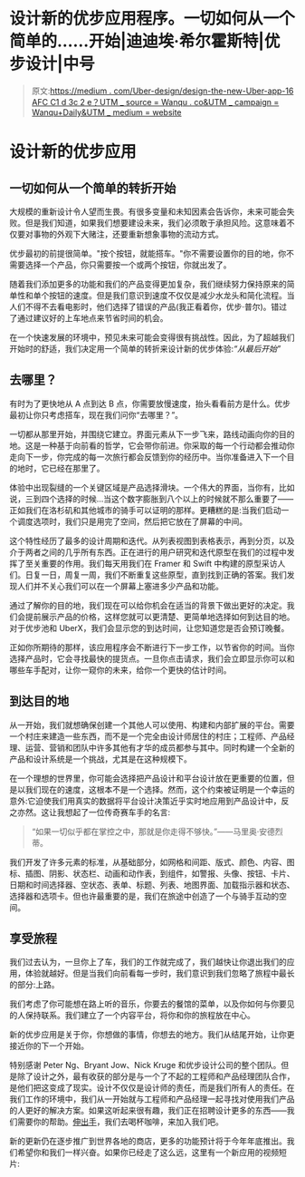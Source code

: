 # 设计新的优步应用程序。一切如何从一个简单的……开始|迪迪埃·希尔霍斯特|优步设计|中号

> 原文:[https://medium . com/Uber-design/design-the-new-Uber-app-16 AFC C1 d 3c 2 e？UTM _ source = Wanqu . co&UTM _ campaign = Wanqu+Daily&UTM _ medium = website](https://medium.com/uber-design/designing-the-new-uber-app-16afcc1d3c2e?utm_source=wanqu.co&utm_campaign=Wanqu+Daily&utm_medium=website)

# **设计新的优步应用**

## 一切如何从一个简单的转折开始



大规模的重新设计令人望而生畏。有很多变量和未知因素会告诉你，未来可能会失败。但是我们知道，如果我们想要建设未来，我们必须敢于承担风险。这意味着不仅要对事物的外观下大赌注，还要重新想象事物的流动方式。

优步最初的前提很简单。"按个按钮，就能搭车。"你不需要设置你的目的地，你不需要选择一个产品，你只需要按一个或两个按钮，你就出发了。

随着我们添加更多的功能和我们的产品变得更加复杂，我们继续努力保持原来的简单性和单个按钮的速度。但是我们意识到速度不仅仅是减少水龙头和简化流程。当人们不得不去看电影时，他们选择了错误的产品(我正看着你，优步·普尔)。错过了通过建议好的上车地点来节省时间的机会。

在一个快速发展的环境中，预见未来可能会变得很有挑战性。因此，为了超越我们开始时的舒适，我们决定用一个简单的转折来设计新的优步体验:*“从最后开始”*

## **去哪里？**

有时为了更快地从 A 点到达 B 点，你需要放慢速度，抬头看看前方是什么。优步最初让你只考虑搭车，现在我们问你“去哪里？”。

一切都从那里开始，并围绕它建立。界面元素从下一步飞来，路线动画向你的目的地。这是一种基于向前看的哲学，它会带你前进。你采取的每一个行动都会推动你走向下一步，你完成的每一次旅行都会反馈到你的经历中。当你准备进入下一个目的地时，它已经在那里了。



体验中出现裂缝的一个关键区域是产品选择滑块。一个伟大的界面，当你有，比如说，三到四个选择的时候…当这个数字膨胀到八个以上的时候就不那么重要了——正如我们在洛杉矶和其他城市的骑手可以证明的那样。更糟糕的是:当我们启动一个调度选项时，我们只是用完了空间，然后把它放在了屏幕的中间。

这个特性经历了最多的设计周期和迭代。从列表视图到表格表示，再到分页，以及介于两者之间的几乎所有东西。正在进行的用户研究和迭代原型在我们的过程中发挥了至关重要的作用。我们每天用我们在 Framer 和 Swift 中构建的原型采访人们。日复一日，周复一周，我们不断重复这些原型，直到找到正确的答案。我们发现人们并不关心我们可以在一个屏幕上塞进多少产品和功能。

通过了解你的目的地，我们现在可以给你机会在适当的背景下做出更好的决定。我们会提前展示产品的价格，这样您就可以更清楚、更简单地选择如何到达目的地。对于优步池和 UberX，我们会显示您的到达时间，让您知道您是否会预订晚餐。



正如你所期待的那样，该应用程序会不断进行下一步工作，以节省你的时间。当你选择产品时，它会寻找最快的提货点。一旦你点击请求，我们会立即显示你可以和哪些车手配对，让你一窥你的未来，给你一个更快的估计时间。

## **到达目的地**

从一开始，我们就想确保创建一个其他人可以使用、构建和内部扩展的平台。需要一个村庄来建造一些东西，而不是一个完全由设计师居住的村庄；工程师、产品经理、运营、营销和团队中许多其他有才华的成员都参与其中。同时构建一个全新的产品和设计系统是一个挑战，尤其是在这种规模下。

在一个理想的世界里，你可能会选择把产品设计和平台设计放在更重要的位置，但是以我们现在的速度，这根本不是一个选择。然而，这个约束被证明是一个幸运的意外:它迫使我们用真实的数据将平台设计决策近乎实时地应用到产品设计中，反之亦然。这让我想起了一位传奇赛车手的名言:

> “如果一切似乎都在掌控之中，那就是你走得不够快。”——马里奥·安德烈蒂。

我们开发了许多元素的标准，从基础部分，如网格和间距、版式、颜色、内容、图标、插图、阴影、状态栏、动画和动作表，到组件，如警报、头像、按钮、卡片、日期和时间选择器、空状态、表单、标题、列表、地图界面、加载指示器和状态、选择器和选项卡。但也许最重要的是，我们在旅途中创造了一个与骑手互动的空间。



## **享受旅程**

我们过去认为，一旦你上了车，我们的工作就完成了，我们越快让你退出我们的应用，体验就越好。但是当我们向前看每一步时，我们意识到我们忽略了旅程中最长的部分:上路。

我们考虑了你可能想在路上听的音乐，你要去的餐馆的菜单，以及你如何与你要见的人保持联系。我们建立了一个内容平台，将你和你的旅程放在中心。



新的优步应用是关于你，你想做的事情，你想去的地方。我们从结尾开始，让你更接近你的下一个开始。

特别感谢 Peter Ng、Bryant Jow、Nick Kruge 和优步设计公司的整个团队。但是除了设计之外，最有收获的部分是与一个了不起的工程师和产品经理团队合作，是他们把这变成了现实。设计不仅仅是设计师的责任，而是我们所有人的责任。在我们工作的环境中，我们从一开始就与工程师和产品经理一起寻找对使用我们产品的人更好的解决方案。如果这听起来很有趣，我们正在招聘设计更多的东西——我们需要你的帮助。[伸出手](https://www.linkedin.com/in/dhilhorst)，我们去喝杯咖啡，来加入我们吧。

新的更新仍在逐步推广到世界各地的商店，更多的功能预计将于今年年底推出。我们希望你和我们一样兴奋。如果你已经走了这么远，这里有一个新应用的视频短片:









